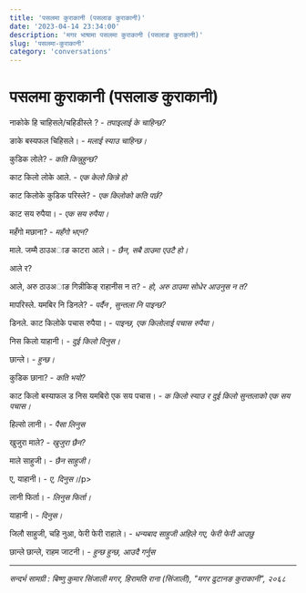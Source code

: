 ```yaml
---
title: 'पसलमा कुराकानी (पसलाङ कुराकानी)'
date: '2023-04-14 23:34:00'
description: 'मगर भाषामा पसलमा कुराकानी (पसलाङ कुराकानी)'
slug: 'पसलमा-कुराकानी'
category: 'conversations'
---
```

# पसलमा कुराकानी (पसलाङ कुराकानी)

<div class='row'>
    <div class='col-md-7'>
        <p  class="rounded-start-pill me-3 shadow-sm bg-secondary-subtle p-2">नाकोके हि चाहिसले/चहिडीस्ले ? - <em>तपाइलाई के चाहिन्छ?</em></p>
        <p  class="rounded-end-pill ms-3 shadow-sm bg-secondary-subtle p-2">ङाके बस्यफल चिहिसले। - <em>मलाई स्याउ चाहिन्छ।</em></p>
        <p  class="rounded-start-pill me-e shadow-sm bg-secondary-subtle p-2">कुडिक लोले? - <em>कति किन्नुहुन्छ?</em></p>
        <p  class="rounded-end-pill ms-3 shadow-sm bg-secondary-subtle p-2">काट किलो लोके आले. - <em>एक केलो किन्ने हो</em></p>
        <p  class="rounded-end-pill ms-3 shadow-sm bg-secondary-subtle p-2">काट किलोके कुडिक परिस्ले? - <em>एक किलोको कति पर्छ?</em></p>
        <p  class="rounded-start-pill me-3 shadow-sm bg-secondary-subtle p-2">काट सय रुपैया। - <em>एक सय रुपैया।</em></p>
        <p  class="rounded-end-pill ms-3 shadow-sm bg-secondary-subtle p-2">महँगो मछाना? - <em>महँगो भएन?</em></p>
        <p  class="rounded-start-pill me-3 shadow-sm bg-secondary-subtle p-2">माले. जम्मै ठाउअाङ काटरा आले। - <em>छैन, सबै ठाउमा एउटै हो।</em></p>
        <p  class="rounded-end-pill ms-3 shadow-sm bg-secondary-subtle p-2">आले र?</p>
        <p  class="rounded-start-pill me-3 shadow-sm bg-secondary-subtle p-2">आले, अरु ठाउअाङ गिन्नीकिङ् राहानीस न त? - <em>हो, अरु ठाउमा सोधेर आउनुस न त?</em></p>
        <p  class="rounded-end-pill ms-3 shadow-sm bg-secondary-subtle p-2">मापरिस्ले. यमबिर नि डिनले? - <em>पर्दैन , सुन्तला नि पाइन्छ?</em></p>
        <p  class="rounded-start-pill me-3 shadow-sm bg-secondary-subtle p-2">डिनले. काट किलोके पचास रुपैया। - <em>पाइन्छ, एक किलोलाई पचास रुपैया।</em></p>
        <p  class="rounded-end-pill ms-3 shadow-sm bg-secondary-subtle p-2">निस किलो याहानी। - <em>दुई किलो दिनुस।</em></p>
        <p  class="rounded-start-pill me-3 shadow-sm bg-secondary-subtle p-2">छान्ले। - <em>हुन्छ।</em></p>
        <p  class="rounded-end-pill ms-3 shadow-sm bg-secondary-subtle p-2">कुडिक छाना? - <em>कति भयो?</em></p>
        <p  class="rounded-start-pill me-3 shadow-sm bg-secondary-subtle p-2">काट किलो बस्याफल ड निस यमबिरो एक सय पचास। - <em>क किलो स्याउ र दुई किलो सुन्तलाको एक सय पचास।</em></p>
        <p  class="rounded-end-pill ms-3 shadow-sm bg-secondary-subtle p-2">हिल्सो लानी। - <em>पैसा लिनुस</em></p>
        <p  class="rounded-start-pill me-3 shadow-sm bg-secondary-subtle p-2">खुजुरा माले? - <em>खुजुरा छैन?</em></p>
        <p  class="rounded-end-pill ms-3 shadow-sm bg-secondary-subtle p-2">माले साहुजी। - <em>छैन साहुजी।</em></p>
        <p  class="rounded-start-pill me-3 shadow-sm bg-secondary-subtle p-2">ए, याहानी। - <em>ए, दिनुस।</em>/p>
        <p  class="rounded-start-pill me-3 shadow-sm bg-secondary-subtle p-2">लानी फिर्ता। - <em>लिनुस फिर्ता।</em></p>
        <p  class="rounded-end-pill ms-3 shadow-sm bg-secondary-subtle p-2">याहानी। - <em>दिनुस।</em></p>
        <p  class="rounded-end-pill ms-3 shadow-sm bg-secondary-subtle p-2">जिलौ साहुजी, चहि नुआ, फेरी फेरी राहाले। - <em>धन्यबाद साहुजी अहिले गए, फेरी फेरी आउछु</em></p>
        <p  class="rounded-start-pill me-3 shadow-sm bg-secondary-subtle p-2">छान्ले छान्ले, राहम जाटनी। - <em>हुन्छ हुन्छ, आउदै गर्नुस</em></p>
    </div>
</div>

---

*सन्दर्भ सामग्री  : बिष्णु कुमार सिंजाली मगर, हिरामति राना (सिंजाली),  "मगर  ढुटानङ कुराकानी", २०६८*